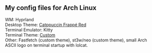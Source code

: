 ## My config files for Arch Linux
WM: Hyprland<br>
Desktop Theme: <a href="https://github.com/catppuccin/kde">Catppuccin Frappé Red</a><br>
Terminal Emulator: Kitty<br>
Terminal Theme: <a href="https://github.com/zodajam/config/tree/main/kitty">Custom</a><br>
Other: Fastfetch (custom theme), st3w/neo (custom theme), small Arch ASCII logo on terminal startup with lolcat.

